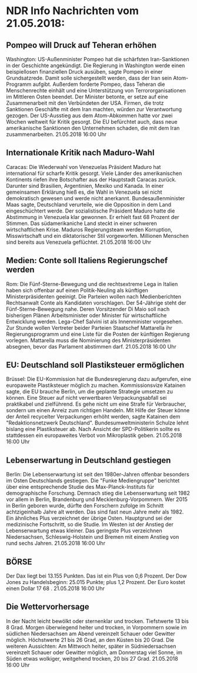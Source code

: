 # NDR Info Nachrichten vom 21.05.2018:


## Pompeo will Druck auf Teheran erhöhen
Washington:	US-Außenminister Pompeo hat die schärfsten Iran-Sanktionen in der Geschichte angekündigt. Die Regierung in Washington werde einen beispiellosen finanziellen Druck ausüben, sagte Pompeo in einer Grundsatzrede. Damit solle sichergestellt werden, dass der Iran sein Atom-Programm aufgibt. Außerdem forderte Pompeo, dass Teheran die Menschenrechte einhält und eine Unterstützung von Terrororganisationen im Mittleren Osten beendet. Der Minister betonte, er setze auf eine Zusammenarbeit mit den Verbündeten der USA. Firmen, die trotz Sanktionen Geschäfte mit dem Iran machten, würden zur Verantwortung gezogen. Der US-Ausstieg aus dem Atom-Abkommen hatte vor zwei Wochen weltweit für Kritik gesorgt. Die EU befürchtet auch, dass neue amerikanische Sanktionen den Unternehmen schaden, die mit dem Iran zusammenarbeiten. 21.05.2018 16:00 Uhr 

## Internationale Kritik nach Maduro-Wahl
Caracas:	Die Wiederwahl von Venezuelas Präsident Maduro hat international für scharfe Kritik gesorgt. Viele Länder des amerikanischen Kontinents riefen ihre Botschafter aus der Hauptstadt Caracas zurück. Darunter sind Brasilien, Argentinien, Mexiko und Kanada. In einer gemeinsamen Erklärung hieß es, die Wahl in Venezuela sei nicht demokratisch gewesen und werde nicht anerkannt. Bundesaußenminister Maas sagte, Deutschland verurteile, wie die Opposition in dem Land eingeschüchtert werde. Der sozialistische Präsident Maduro hatte die Abstimmung in Venezuela klar gewonnen. Er erhielt fast 68 Prozent der Stimmen. Das südamerikaniche Land steckt in einer schweren wirtschaftlichen Krise. Maduros Regierungsteam werden Korruption, Misswirtschaft und ein diktatorischer Stil vorgeworfen. Millionen Menschen sind bereits aus Venezuela geflüchtet. 21.05.2018 16:00 Uhr 

## Medien: Conte soll Italiens Regierungschef werden
Rom:	Die Fünf-Sterne-Bewegung und die rechtsextreme Lega in Italien haben sich offenbar auf einen Politik-Neuling als künftigen Ministerpräsidenten geeinigt. Die Parteien wollen nach Medienberichten Rechtsanwalt Conte als Kandidaten vorschlagen. Der 54-Jährige steht der Fünf-Sterne-Bewegung nahe. Deren Vorsitzender Di Maio soll nach bisherigen Plänen Arbeitsminister oder Minister für wirtschaftliche Entwicklung werden. Lega-Chef Salvini ist als Innenminister vorgesehen. Zur Stunde wollen Vertreter beider Parteien Staatschef Mattarella ihr Regierungsprogramm und eine Liste für die Posten der künftigen Regierung vorlegen. Mattarella muss die Nominierung des Ministerpräsidenten absegnen, bevor das Parlament abstimmen darf. 21.05.2018 16:00 Uhr 

## EU: Deutschland soll Plastiksteuer ermöglichen
Brüssel: Die EU-Kommission hat die Bundesregierung dazu aufgerufen, eine europaweite Plastiksteuer möglich zu machen. Kommissionsvize Katainen sagte, die EU brauche Berlin, um die geplante Strategie umsetzen zu können. Eine Steuer auf nicht verwertbaren Verpackungsabfall sei praktikabel und zielführend. Es gehe nicht um eine Strafe für Verbraucher, sondern um einen Anreiz zum richtigen Handeln. Mit Hilfe der Steuer könne der Anteil recycelter Verpackungen erhöht werden, sagte Katainen dem "Redaktionsnetzwerk Deutschland". Bundesumweltministerin Schulze lehnt bislang eine Plastiksteuer ab. Nach Ansicht der SPD-Politikerin sollte es stattdessen ein europaweites Verbot von Mikroplastik geben. 21.05.2018 16:00 Uhr 

## Lebenserwartung in Deutschland gestiegen
Berlin:	Die Lebenserwartung ist seit den 1980er-Jahren offenbar besonders im Osten Deutschlands gestiegen. Die "Funke Mediengruppe" berichtet über eine entsprechende Studie des Max-Planck-Instituts für demographische Forschung. Demnach stieg die Lebenserwartung seit 1982 vor allem in Berlin, Brandenburg und Mecklenburg-Vorpommern. Wer 2015 in Berlin geboren wurde, dürfte den Forschern zufolge im Schnitt achtzigeinhalb Jahre alt werden. Das sind fast neun Jahre mehr als 1982. Ein ähnliches Plus verzeichnet der übrige Osten. Hauptgrund sei der medizinische Fortschritt, so die Studie. Im Westen ist der Anstieg der Lebenserwartung etwas kleiner. Das geringste Plus verzeichnen Niedersachsen, Schleswig-Holstein und Bremen mit einem Anstieg von rund sechs Jahren. 21.05.2018 16:00 Uhr 

## BÖRSE
Der Dax liegt bei  13.155  Punkten. Das ist ein Plus von 0,6  Prozent. Der Dow Jones zu Handelsbeginn: 25.015  Punkte; plus  1,2  Prozent. Der Euro kostet einen Dollar  17 68 . 21.05.2018 16:00 Uhr 

## Die Wettervorhersage
In der Nacht leicht bewölkt oder sternenklar und trocken. Tiefstwerte 13 bis 8 Grad. Morgen überwiegend heiter und trocken, in Vorpommern sowie im südlichen Niedersachsen am Abend vereinzelt Schauer oder Gewitter möglich. Höchstwerte 21 bis 26 Grad, an den Küsten bis 20 Grad. Die weiteren Aussichten: Am Mittwoch heiter, später in Südniedersachsen vereinzelt Schauer oder Gewitter möglich, am Donnerstag viel Sonne, im Süden etwas wolkiger, weitgehend trocken, 20 bis 27 Grad. 21.05.2018 16:00 Uhr 
